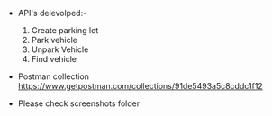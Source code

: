 * API's delevolped:-
	1. Create parking lot
	2. Park vehicle
	3. Unpark Vehicle
	4. Find vehicle

* Postman collection https://www.getpostman.com/collections/91de5493a5c8cddc1f12

* Please check screenshots folder  
